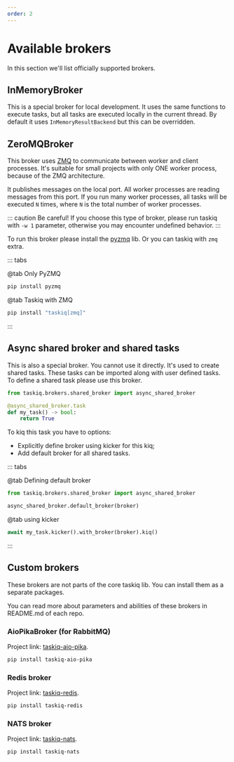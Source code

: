 ```yaml
---
order: 2
---
```


# Available brokers

In this section we'll list officially supported brokers.

## InMemoryBroker

This is a special broker for local development. It uses the same functions to execute tasks,
but all tasks are executed locally in the current thread.
By default it uses `InMemoryResultBackend` but this can be overridden.

## ZeroMQBroker

This broker uses [ZMQ](https://zeromq.org/) to communicate between worker and client processes.
It's suitable for small projects with only ONE worker process, because of the ZMQ architecture.

It publishes messages on the local port. All worker processes are reading messages from this port.
If you run many worker processes, all tasks will be executed `N` times, where `N` is the total number of worker processes.

::: caution Be careful!
If you choose this type of broker, please run taskiq with `-w 1` parameter,
otherwise you may encounter undefined behavior.
:::

To run this broker please install the [pyzmq](https://pypi.org/project/pyzmq/) lib. Or you can taskiq with `zmq` extra.

::: tabs

@tab Only PyZMQ

```bash
pip install pyzmq
```

@tab Taskiq with ZMQ

```bash
pip install "taskiq[zmq]"
```

:::

## Async shared broker and shared tasks

This is also a special broker. You cannot use it directly. It's used to create shared tasks.
These tasks can be imported along with user defined tasks. To define a shared task please use this broker.

```python
from taskiq.brokers.shared_broker import async_shared_broker

@async_shared_broker.task
def my_task() -> bool:
    return True
```

To kiq this task you have to options:

- Explicitly define broker using kicker for this kiq;
- Add default broker for all shared tasks.

::: tabs

@tab Defining default broker

```python
from taskiq.brokers.shared_broker import async_shared_broker

async_shared_broker.default_broker(broker)
```

@tab using kicker

```python
await my_task.kicker().with_broker(broker).kiq()
```

:::


## Custom brokers

These brokers are not parts of the core taskiq lib. You can install them as a separate packages.

You can read more about parameters and abilities of these brokers in README.md of each repo.


###  AioPikaBroker (for RabbitMQ)

Project link: [taskiq-aio-pika](https://github.com/taskiq-python/taskiq-aio-pika).

```bash
pip install taskiq-aio-pika
```

### Redis broker

Project link: [taskiq-redis](https://github.com/taskiq-python/taskiq-redis).

```bash
pip install taskiq-redis
```

### NATS broker

Project link: [taskiq-nats](https://github.com/taskiq-python/taskiq-nats).

```bash
pip install taskiq-nats
```
